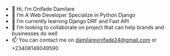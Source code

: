 - 👋 Hi, I’m Onifade Damilare
- 👀 I’m A Web Developer Specialize in Python Django
- 🌱 I’m currently learning Django DRF and Fast API
- 💞️ I’m looking to collaborate on project that can help brands and businesses do well
- 📫 You can contact me on damilareonifade24@gmail.com or +23408148049590

